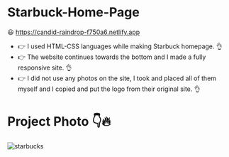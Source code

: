 # Starbuck-Home-Page
 😃 https://candid-raindrop-f750a6.netlify.app <br>
 - 👉  I used HTML-CSS languages while making Starbuck homepage. 👌
 - 👉 The website continues towards the bottom and I made a fully responsive site. 👌
 - 👉 I did not use any photos on the site, I took and placed all of them myself and I copied and put the logo from their original site. 👌 
 
# Project Photo 👇🔥
 ![starbucks](https://user-images.githubusercontent.com/106542921/188081434-075ac8cb-2d6a-4303-9fb8-ee4429b57ea6.png)
